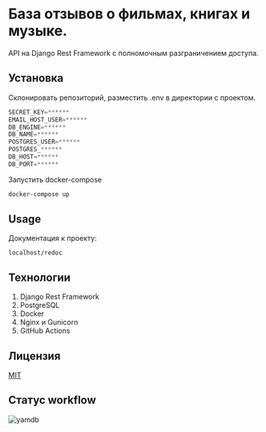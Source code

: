 # База отзывов о фильмах, книгах и музыке.

API на Django Rest Framework с полномочным разграничением доступа.

## Установка

Склонировать репозиторий, разместить .env в директории с проектом.

```python
SECRET_KEY=******
EMAIL_HOST_USER=******
DB_ENGINE=******
DB_NAME=******
POSTGRES_USER=******
POSTGRES_******
DB_HOST=******
DB_PORT=******
```

Запустить docker-compose

```bash
docker-compose up
```

## Usage

Документация к проекту:
```
localhost/redoc
```

## Технологии

1. Django Rest Framework
2. PostgreSQL
3. Docker
4. Nginx и Gunicorn
4. GitHub Actions

## Лицензия
[MIT](https://choosealicense.com/licenses/mit/)

## Статус workflow

![yamdb](https://github.com/dmitriibogomolov/yamdb_final/workflows/yamdb_final%20workflow/badge.svg?branch=master)

